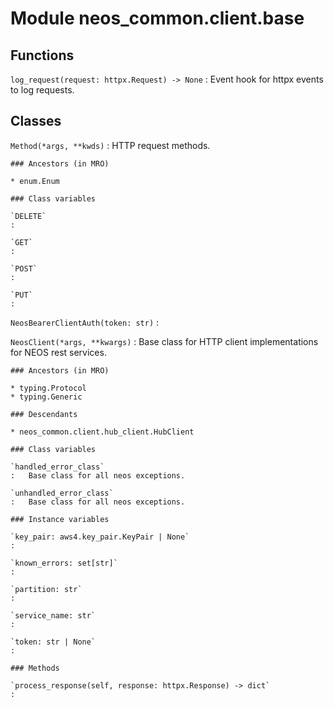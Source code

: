 Module neos_common.client.base
==============================

Functions
---------

`log_request(request: httpx.Request) ‑> None`
:   Event hook for httpx events to log requests.

Classes
-------

`Method(*args, **kwds)`
:   HTTP request methods.

    ### Ancestors (in MRO)

    * enum.Enum

    ### Class variables

    `DELETE`
    :

    `GET`
    :

    `POST`
    :

    `PUT`
    :

`NeosBearerClientAuth(token: str)`
:   

`NeosClient(*args, **kwargs)`
:   Base class for HTTP client implementations for NEOS rest services.

    ### Ancestors (in MRO)

    * typing.Protocol
    * typing.Generic

    ### Descendants

    * neos_common.client.hub_client.HubClient

    ### Class variables

    `handled_error_class`
    :   Base class for all neos exceptions.

    `unhandled_error_class`
    :   Base class for all neos exceptions.

    ### Instance variables

    `key_pair: aws4.key_pair.KeyPair | None`
    :

    `known_errors: set[str]`
    :

    `partition: str`
    :

    `service_name: str`
    :

    `token: str | None`
    :

    ### Methods

    `process_response(self, response: httpx.Response) ‑> dict`
    :